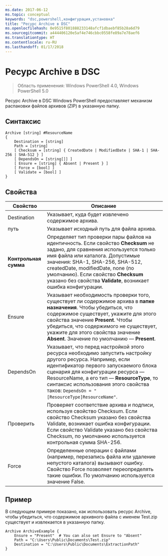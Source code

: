 ```yaml
---
ms.date: 2017-06-12
ms.topic: conceptual
keywords: "dsc,powershell,конфигурация,установка"
title: "Ресурс Archive в DSC"
ms.openlocfilehash: 0e9515f801888233148afcf1dbaebf85b28a6d79
ms.sourcegitcommit: a444406120e5af4e746cbbc0558fe89a7e78aef6
ms.translationtype: HT
ms.contentlocale: ru-RU
ms.lasthandoff: 01/17/2018
---
```

# <a name="dsc-archive-resource"></a>Ресурс Archive в DSC

> Область применения: Windows PowerShell 4.0, Windows PowerShell 5.0

Ресурс Archive в DSC Windows PowerShell предоставляет механизм распаковки файлов архивов (ZIP) в указанную папку.

## <a name="syntax"></a>Синтаксис
```MOF
Archive [string] #ResourceName
{
    Destination = [string]
    Path = [string]
    [ Checksum = [string] { CreatedDate | ModifiedDate | SHA-1 | SHA-256 | SHA-512 } ]
    [ DependsOn = [string[]] ]
    [ Ensure = [string] { Absent | Present } ]
    [ Force = [bool] ]
    [ Validate = [bool] ]
}
```

## <a name="properties"></a>Свойства

|  Свойство  |  Описание   |
|---|---|
| Destination| Указывает, куда будет извлечено содержимое архива.|
| путь| Указывает исходный путь для файла архива.|
| __Контрольная сумма__| Определяет тип проверки пары файлов на идентичность. Если свойство __Checksum__ не задано, для сравнения используется только имя файла или каталога. Допустимые значения: SHA-1, SHA-256, SHA-512, createdDate, modifiedDate, none (по умолчанию). Если свойство __Checksum__ указано без свойства __Validate__, возникает ошибка конфигурации.|
| Ensure| Указывает необходимость проверки того, существует ли содержимое архива в __папке назначения__. Чтобы убедиться, что содержимое существует, укажите для этого свойства значение __Present__. Чтобы убедиться, что содержимого не существует, укажите для этого свойства значение __Absent__. Значение по умолчанию — __Present__.|
| DependsOn | Указывает, что перед настройкой этого ресурса необходимо запустить настройку другого ресурса. Например, если идентификатор первого запускаемого блока сценария для конфигурации ресурса — ResourceName, а его тип — __ResourceType__, то синтаксис использования этого свойства таков: `DependsOn = "[ResourceType]ResourceName"`.|
| Проверить| Проверяет соответствие архива и подписи, используя свойство Checksum. Если свойство Checksum указано без свойства Validate, возникает ошибка конфигурации. Если свойство Validate указано без свойства Checksum, по умолчанию используется контрольная сумма SHA-256.|
| Force| Определенные операции с файлами (например, перезапись файла или удаление непустого каталога) вызывают ошибку. Свойство Force позволяет переопределять такие ошибки. По умолчанию используется значение False.|

## <a name="example"></a>Пример

В следующем примере показано, как использовать ресурс Archive, чтобы убедиться, что содержимое архивного файла с именем Test.zip существует и извлекается в указанную папку.

```
Archive ArchiveExample {
    Ensure = "Present"  # You can also set Ensure to "Absent"
    Path = "C:\Users\Public\Documents\Test.zip"
    Destination = "C:\Users\Public\Documents\ExtractionPath"
}
```

